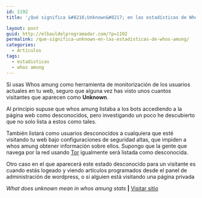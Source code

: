 ```yaml
---
id: 1192
title: '¿Qué significa &#8216;Unknown&#8217; en las estadísticas de Whos amung?'

layout: post
guid: http://elbauldelprogramador.com/?p=1192
permalink: /que-significa-unknown-en-las-estadisticas-de-whos-amung/
categories:
  - Artículos
tags:
  - estadisticas
  - whos amung
---
```

Si usas Whos amung como herramienta de monitorización de los usuarios actuales en tu web, seguro que alguna vez has visto unos cuantos visitantes que aparecen como **Unknown**.

Al principio supuse que whos amung listaba a los bots accediendo a la página web como desconocidos, pero investigando un poco he descubierto que no solo lista a estos como tales.

También listará como usuarios desconocidos a cualquiera que esté visitando tu web bajo configuraciones de seguridad altas, que impiden a whos amung obtener información sobre ellos. Supongo que la gente que navega por la red usando [Tor][1] igualmente será listada como desconocida.

Otro caso en el que aparecerá este estado desconocido para un visitante es cuando estás logeado y viendo artículos programados desde el panel de administración de wordpress, o si alguien está visitando una página privada

*What does unknown mean in whos amung stats* **|** <a href="http://www.techbuzz.in/what-does-unknown-mean-in-whos-amung-us-stats-page.php" target="_blank">Visitar sitio</a> 



 [1]: http://elbauldelprogramador.com/articulos/logrando-el-anonimato-con-tor-parte-1/